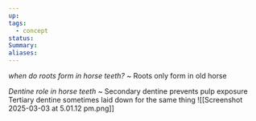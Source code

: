```yaml
---
up: 
tags:
  - concept
status: 
Summary:
aliases:
---
```

*when do roots form in horse teeth?*
~
Roots only form in old horse

*Dentine role in horse teeth*
~
Secondary dentine prevents pulp exposure
Tertiary dentine sometimes laid down for the same thing
![[Screenshot 2025-03-03 at 5.01.12 pm.png]]